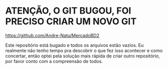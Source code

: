 # **ATENÇÃO, O GIT BUGOU, FOI PRECISO CRIAR UM NOVO GIT**

https://github.com/Andre-Natu/MercadoBD2

Este repositório está bugado e todos os arquivos estão vazios.
Eu realmente não tenho tempo pra descobrir o que fez isso acontecer e como concertar,
então optei pela solução mais rápida de criar outro repositório, por favor conto com
a compreensão de todos.
